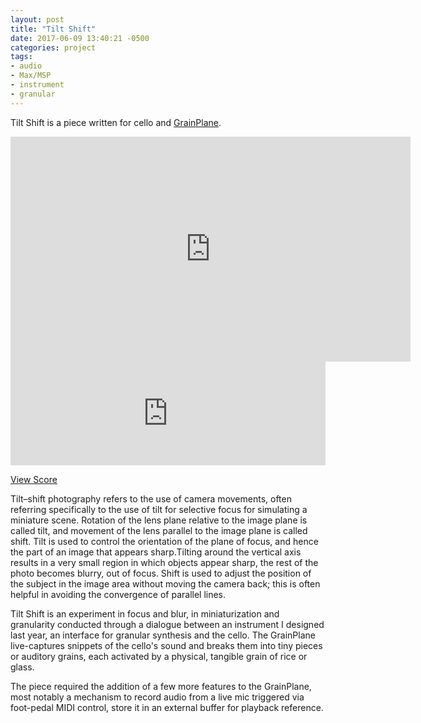 ```yaml
---
layout: post
title: "Tilt Shift"
date: 2017-06-09 13:40:21 -0500
categories: project
tags:
- audio
- Max/MSP
- instrument
- granular
---
```


Tilt Shift is a piece written for cello and [GrainPlane](https://squidgetx.github.io/project/2016/08/13/grainplane.html). 

<iframe src="https://player.vimeo.com/video/220901432" width="640" height="360" frameborder="0" webkitallowfullscreen mozallowfullscreen allowfullscreen></iframe>

<iframe width="100%" height="166" scrolling="no" frameborder="no" src="https://w.soundcloud.com/player/?url=https%3A//api.soundcloud.com/tracks/327340335&amp;color=ff5500&amp;auto_play=false&amp;hide_related=false&amp;show_comments=true&amp;show_user=true&amp;show_reposts=false"></iframe>

[View Score](/docs/tilt_shift.pdf)

Tilt–shift photography refers to the use of camera movements, often referring specifically to the use of tilt for selective focus for simulating a miniature scene. Rotation of the lens plane relative to the image plane is called tilt, and movement of the lens parallel to the image plane is called shift. Tilt is used to control the orientation of the plane of focus, and hence the part of an image that appears sharp.Tilting around the vertical axis results in a very small region in which objects appear sharp, the rest of the photo becomes blurry, out of focus. Shift is used to adjust the position of the subject in the image area without moving the camera back; this is often helpful in avoiding the convergence of parallel lines.

Tilt Shift is an experiment in focus and blur, in miniaturization and granularity conducted through a dialogue between an instrument I designed last year, an interface for granular synthesis and the cello. The GrainPlane live-captures snippets of the cello's sound and breaks them into tiny pieces or auditory grains, each activated by a physical, tangible grain of rice or glass.

The piece required the addition of a few more features to the GrainPlane, most notably a mechanism to record audio from a live mic triggered via foot-pedal MIDI control, store it in an external buffer for playback reference.
